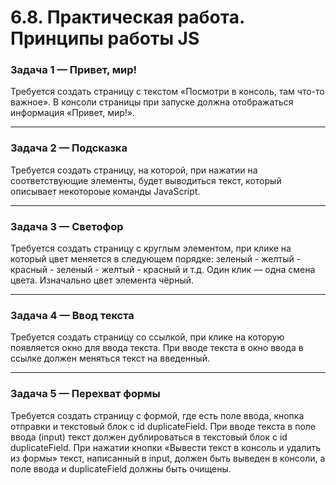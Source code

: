 # 6.8. Практическая работа. Принципы работы JS

### Задача 1 — Привет, мир!
Требуется создать страницу с текстом &laquo;Посмотри в консоль, там что-то важное&raquo;. В консоли страницы при запуске должна отображаться информация &laquo;Привет, мир!&raquo;.

---

### Задача 2 — Подсказка
Требуется создать страницу, на которой, при нажатии на соответствующие элементы, будет выводиться текст, который описывает некотороые команды JavaScript.

---

### Задача 3 — Светофор
Требуется создать страницу с круглым элементом, при клике на который цвет меняется в следующем порядке: зеленый - желтый - красный - зеленый - желтый - красный и т.д. Один клик — одна смена цвета. Изначально цвет элемента чёрный.

---

### Задача 4 — Ввод текста
Требуется создать страницу со ссылкой, при клике на которую появляется окно для ввода текста. При вводе текста в окно ввода в ссылке должен меняться текст на введенный.

---

### Задача 5 — Перехват формы
Требуется создать страницу с формой, где есть поле ввода, кнопка отправки и текстовый блок с id duplicateField. При вводе текста в поле ввода (input) текст должен дублироваться в текстовый блок с id duplicateField. При нажатии кнопки &laquo;Вывести текст в консоль и удалить из формы&raquo; текст, написанный в input, должен быть выведен в консоли, а поле ввода и duplicateField должны быть очищены.